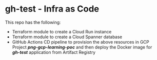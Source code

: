 # gh-test - Infra as Code

This repo has the following:
- Terraform module to create a Cloud Run instance
- Terraform module to create a Cloud Spanner database
- GitHub Actions CD pipeline to provision the above resources in GCP Project ***png-gcp-learning-poc*** and then deploy the Docker image for ***gh-test*** application from Artifact Registry

